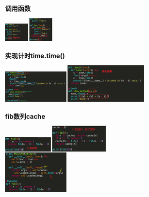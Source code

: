 ## 调用函数

<img src="https://raw.githubusercontent.com/YutingYao/DailyJupyter/main/imageSever/Snipaste_2021-12-09_21-15-13.53x87majm6w0.png" width="15%">

<img src="https://raw.githubusercontent.com/YutingYao/DailyJupyter/main/imageSever/Snipaste_2021-12-09_21-16-02.47zuvolewmw0.png" width="15%">

## 实现计时time.time()

<img src="https://raw.githubusercontent.com/YutingYao/DailyJupyter/main/imageSever/Snipaste_2021-12-09_21-21-51.1podnqumnt1c.png" width="40%">

<img src="https://raw.githubusercontent.com/YutingYao/DailyJupyter/main/imageSever/Snipaste_2021-12-09_21-23-19.4e1nrkb5g7q0.png" width="50%">

## fib数列cache

<img src="https://raw.githubusercontent.com/YutingYao/DailyJupyter/main/imageSever/Snipaste_2021-12-09_21-25-26.6d6bcb0b8c40.png" width="30%">

<img src="https://raw.githubusercontent.com/YutingYao/DailyJupyter/main/imageSever/Snipaste_2021-12-09_21-26-37.5utsj6ubbu0.png" width="35%">

<img src="https://raw.githubusercontent.com/YutingYao/DailyJupyter/main/imageSever/Snipaste_2021-12-09_21-29-52.7294qfidlbk0.png" width="40%">

